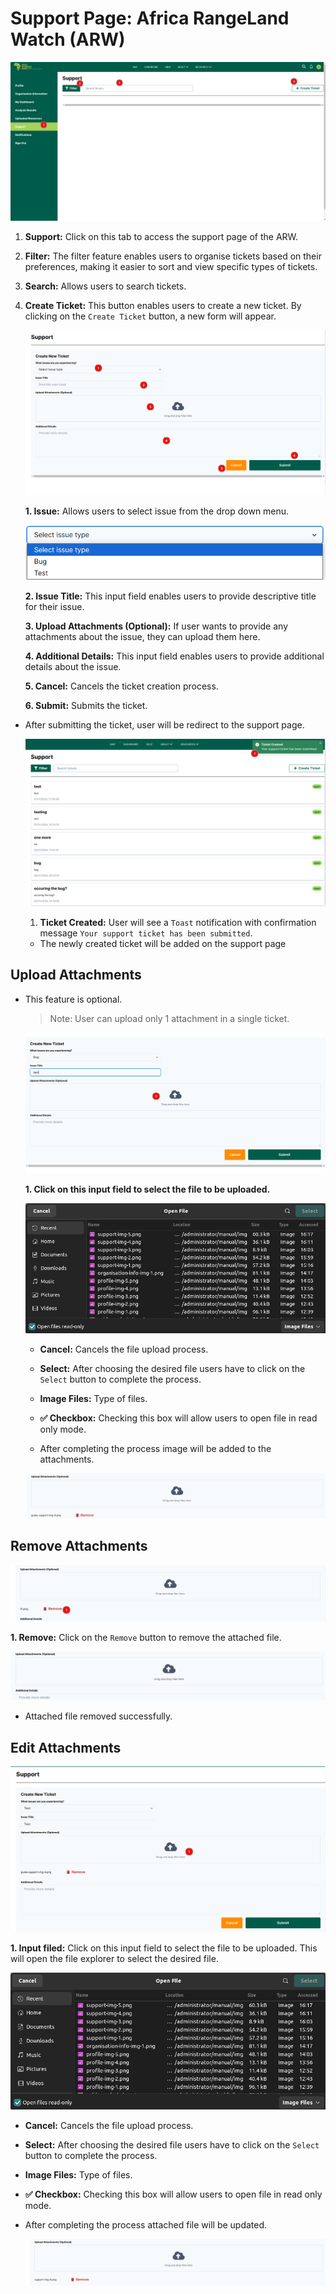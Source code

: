 # Support Page: Africa RangeLand Watch (ARW)

[![Support Page](./img/support-img-1.png)](./img/support-img-1.png)

1. **Support:** Click on this tab to access the support page of the ARW.

2. **Filter:** The filter feature enables users to organise tickets based on their preferences, making it easier to sort and view specific types of tickets.

3. **Search:** Allows users to search tickets.

4. **Create Ticket:** This button enables users to create a new ticket. By clicking on the `Create Ticket` button, a new form will appear.

    [![UI Create New Ticket](./img/support-img-2.png)](./img/support-img-2.png)

    **1. Issue:** Allows users to select issue from the drop down menu.

    [![Issues Menu](./img/support-img-3.png)](./img/support-img-3.png)

    **2. Issue Title:** This input field enables users to provide descriptive title for their issue.        

    **3. Upload Attachments (Optional):** If user wants to provide any attachments about the issue, they can upload them here.

    
    **4. Additional Details:** This input field enables users to provide additional details about the issue.

    **5. Cancel:** Cancels the ticket creation process.

    **6. Submit:** Submits the ticket.

* After submitting the ticket, user will be redirect to the support page.

    [![Support Page](./img/support-img-11.png)](./img/support-img-11.png)

    1. **Ticket Created:** User will see a `Toast` notification with confirmation message `Your support ticket has been submitted`.

    * The newly created ticket will be added on the support page


## Upload Attachments

* This feature is optional.

    >Note: User can upload only 1 attachment in a single ticket.

    [![Upload Attachments](./img/support-img-4.png)](./img/support-img-4.png)

    **1. Click on this input field to select the file to be uploaded.**

    [![File Explorer](./img/support-img-5.png)](./img/support-img-5.png)
    
    * **Cancel:** Cancels the file upload process.
    
    * **Select:** After choosing the desired file users have to click on the `Select` button to complete the process.
    
    * **Image Files:** Type of files.
    
    * **✅ Checkbox:** Checking this box will allow users to open file in read only mode.
    
    * After completing the process image will be added to the attachments.

    [![Uploaded Attachments](./img/support-img-8.png)](./img/support-img-8.png)
        
## Remove Attachments

[![Attachments](./img/support-img-6.png)](./img/support-img-6.png)
        
**1. Remove:** Click on the `Remove` button to remove the attached file.
        
[![Attachments Remove](./img/support-img-7.png)](./img/support-img-7.png)

* Attached file removed successfully.

## Edit Attachments

[![Edit Attachments](./img/support-img-9.png)](./img/support-img-9.png)

**1. Input filed:** Click on this input field to select the file to be uploaded. This will open the file explorer to select the desired file.

[![File Explorer](./img/support-img-5.png)](./img/support-img-5.png)
    
* **Cancel:** Cancels the file upload process.
    
* **Select:** After choosing the desired file users have to click on the `Select` button to complete the process.
    
* **Image Files:** Type of files.
    
* **✅ Checkbox:** Checking this box will allow users to open file in read only mode.
    
* After completing the process attached file will be updated.

    [![Uploaded Attachments](./img/support-img-10.png)](./img/support-img-10.png)



